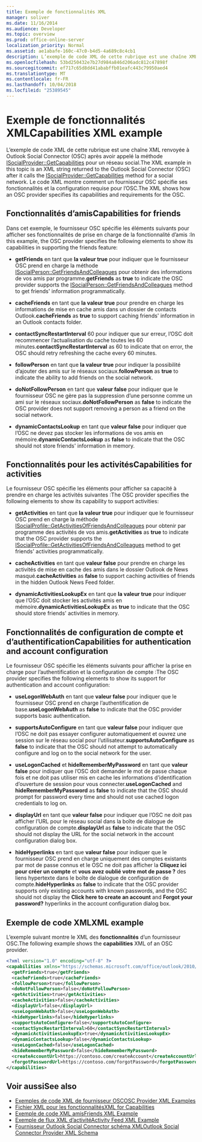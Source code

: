 ```yaml
---
title: Exemple de fonctionnalités XML
manager: soliver
ms.date: 11/16/2014
ms.audience: Developer
ms.topic: overview
ms.prod: office-online-server
localization_priority: Normal
ms.assetid: ae1abafe-160c-47c0-b4d5-4a689c8c4cb1
description: L’exemple de code XML de cette rubrique est une chaîne XML renvoyée à Outlook Social Connector (OSC) après avoir appelé la méthode ISocialProvider::GetCapabilities pour un réseau social. Le code XML montre comment un fournisseur OSC spécifie ses fonctionnalités et la configuration requise pour l’OSC.
ms.openlocfilehash: 53bd250432e7b27d984a846d206adc812c47898f
ms.sourcegitcommit: ef717c65d8dd41ababffb01eafc443c79950aed4
ms.translationtype: MT
ms.contentlocale: fr-FR
ms.lasthandoff: 10/04/2018
ms.locfileid: "25389545"
---
```

# <a name="capabilities-xml-example"></a><span data-ttu-id="ded1c-104">Exemple de fonctionnalités XML</span><span class="sxs-lookup"><span data-stu-id="ded1c-104">Capabilities XML example</span></span>

<span data-ttu-id="ded1c-105">L’exemple de code XML de cette rubrique est une chaîne XML renvoyée à Outlook Social Connector (OSC) après avoir appelé la méthode [ISocialProvider::GetCapabilities](isocialprovider-getcapabilities.md) pour un réseau social.</span><span class="sxs-lookup"><span data-stu-id="ded1c-105">The XML example in this topic is an XML string returned to the Outlook Social Connector (OSC) after it calls the [ISocialProvider::GetCapabilities](isocialprovider-getcapabilities.md) method for a social network.</span></span> <span data-ttu-id="ded1c-106">Le code XML montre comment un fournisseur OSC spécifie ses fonctionnalités et la configuration requise pour l’OSC.</span><span class="sxs-lookup"><span data-stu-id="ded1c-106">The XML shows how an OSC provider specifies its capabilities and requirements for the OSC.</span></span> 
  
## <a name="capabilities-for-friends"></a><span data-ttu-id="ded1c-107">Fonctionnalités d’amis</span><span class="sxs-lookup"><span data-stu-id="ded1c-107">Capabilities for friends</span></span>

<span data-ttu-id="ded1c-108">Dans cet exemple, le fournisseur OSC spécifie les éléments suivants pour afficher ses fonctionnalités de prise en charge de la fonctionnalité d’amis :</span><span class="sxs-lookup"><span data-stu-id="ded1c-108">In this example, the OSC provider specifies the following elements to show its capabilities in supporting the friends feature:</span></span>
  
- <span data-ttu-id="ded1c-109">**getFriends** en tant que **la valeur true** pour indiquer que le fournisseur OSC prend en charge la méthode [ISocialPerson::GetFriendsAndColleagues](isocialperson-getfriendsandcolleagues.md) pour obtenir des informations de vos amis par programme.</span><span class="sxs-lookup"><span data-stu-id="ded1c-109">**getFriends** as **true** to indicate the OSC provider supports the [ISocialPerson::GetFriendsAndColleagues](isocialperson-getfriendsandcolleagues.md) method to get friends' information programmatically.</span></span> 
    
- <span data-ttu-id="ded1c-110">**cacheFriends** en tant que **la valeur true** pour prendre en charge les informations de mise en cache amis dans un dossier de contacts Outlook.</span><span class="sxs-lookup"><span data-stu-id="ded1c-110">**cacheFriends** as **true** to support caching friends' information in an Outlook contacts folder.</span></span> 
    
- <span data-ttu-id="ded1c-111">**contactSyncRestartInterval** 60 pour indiquer que sur erreur, l’OSC doit recommencer l’actualisation du cache toutes les 60 minutes.</span><span class="sxs-lookup"><span data-stu-id="ded1c-111">**contactSyncRestartInterval** as 60 to indicate that on error, the OSC should retry refreshing the cache every 60 minutes.</span></span> 
    
- <span data-ttu-id="ded1c-112">**followPerson** en tant que **la valeur true** pour indiquer la possibilité d’ajouter des amis sur le réseaux sociaux.</span><span class="sxs-lookup"><span data-stu-id="ded1c-112">**followPerson** as **true** to indicate the ability to add friends on the social network.</span></span> 
    
- <span data-ttu-id="ded1c-113">**doNotFollowPerson** en tant que **valeur false** pour indiquer que le fournisseur OSC ne gère pas la suppression d’une personne comme un ami sur le réseaux sociaux.</span><span class="sxs-lookup"><span data-stu-id="ded1c-113">**doNotFollowPerson** as **false** to indicate the OSC provider does not support removing a person as a friend on the social network.</span></span> 
    
- <span data-ttu-id="ded1c-114">**dynamicContactsLookup** en tant que **valeur false** pour indiquer que l’OSC ne devez pas stocker les informations de vos amis en mémoire.</span><span class="sxs-lookup"><span data-stu-id="ded1c-114">**dynamicContactsLookup** as **false** to indicate that the OSC should not store friends' information in memory.</span></span> 
    
## <a name="capabilities-for-activities"></a><span data-ttu-id="ded1c-115">Fonctionnalités pour les activités</span><span class="sxs-lookup"><span data-stu-id="ded1c-115">Capabilities for activities</span></span>

<span data-ttu-id="ded1c-116">Le fournisseur OSC spécifie les éléments pour afficher sa capacité à prendre en charge les activités suivantes :</span><span class="sxs-lookup"><span data-stu-id="ded1c-116">The OSC provider specifies the following elements to show its capability to support activities:</span></span>
  
- <span data-ttu-id="ded1c-117">**getActivities** en tant que **la valeur true** pour indiquer que le fournisseur OSC prend en charge la méthode [ISocialProfile::GetActivitiesOfFriendsAndColleagues](isocialprofile-getactivitiesoffriendsandcolleagues.md) pour obtenir par programme des activités de vos amis.</span><span class="sxs-lookup"><span data-stu-id="ded1c-117">**getActivities** as **true** to indicate that the OSC provider supports the [ISocialProfile::GetActivitiesOfFriendsAndColleagues](isocialprofile-getactivitiesoffriendsandcolleagues.md) method to get friends' activities programmatically.</span></span> 
    
- <span data-ttu-id="ded1c-118">**cacheActivities** en tant que **valeur false** pour prendre en charge les activités de mise en cache des amis dans le dossier Outlook de News masqué.</span><span class="sxs-lookup"><span data-stu-id="ded1c-118">**cacheActivities** as **false** to support caching activities of friends in the hidden Outlook News Feed folder.</span></span> 
    
- <span data-ttu-id="ded1c-119">**dynamicActivitiesLookupEx** en tant que **la valeur true** pour indiquer que l’OSC doit stocker les activités amis en mémoire.</span><span class="sxs-lookup"><span data-stu-id="ded1c-119">**dynamicActivitiesLookupEx** as **true** to indicate that the OSC should store friends' activities in memory.</span></span> 
    
## <a name="capabilities-for-authentication-and-account-configuration"></a><span data-ttu-id="ded1c-120">Fonctionnalités de configuration de compte et d’authentification</span><span class="sxs-lookup"><span data-stu-id="ded1c-120">Capabilities for authentication and account configuration</span></span>

<span data-ttu-id="ded1c-121">Le fournisseur OSC spécifie les éléments suivants pour afficher la prise en charge pour l’authentification et la configuration de compte :</span><span class="sxs-lookup"><span data-stu-id="ded1c-121">The OSC provider specifies the following elements to show its support for authentication and account configuration:</span></span>
  
- <span data-ttu-id="ded1c-122">**useLogonWebAuth** en tant que **valeur false** pour indiquer que le fournisseur OSC prend en charge l’authentification de base.</span><span class="sxs-lookup"><span data-stu-id="ded1c-122">**useLogonWebAuth** as **false** to indicate that the OSC provider supports basic authentication.</span></span> 
    
- <span data-ttu-id="ded1c-123">**supportsAutoConfigure** en tant que **valeur false** pour indiquer que l’OSC ne doit pas essayer configurer automatiquement et ouvrez une session sur le réseau social pour l’utilisateur.</span><span class="sxs-lookup"><span data-stu-id="ded1c-123">**supportsAutoConfigure** as **false** to indicate that the OSC should not attempt to automatically configure and log on to the social network for the user.</span></span> 
    
- <span data-ttu-id="ded1c-124">**useLogonCached** et **hideRememberMyPassword** en tant que **valeur false** pour indiquer que l’OSC doit demander le mot de passe chaque fois et ne doit pas utiliser mis en cache les informations d’identification d’ouverture de session pour vous connecter.</span><span class="sxs-lookup"><span data-stu-id="ded1c-124">**useLogonCached** and **hideRememberMyPassword** as **false** to indicate that the OSC should prompt for password every time and should not use cached logon credentials to log on.</span></span> 
    
- <span data-ttu-id="ded1c-125">**displayUrl** en tant que **valeur false** pour indiquer que l’OSC ne doit pas afficher l’URL pour le réseau social dans la boîte de dialogue de configuration de compte.</span><span class="sxs-lookup"><span data-stu-id="ded1c-125">**displayUrl** as **false** to indicate that the OSC should not display the URL for the social network in the account configuration dialog box.</span></span> 
    
- <span data-ttu-id="ded1c-126">**hideHyperlinks** en tant que **valeur false** pour indiquer que le fournisseur OSC prend en charge uniquement des comptes existants par mot de passe connus et le OSC ne doit pas afficher la **Cliquez ici pour créer un compte** et **vous avez oublié votre mot de passe ?** des liens hypertexte dans le boîte de dialogue de configuration de compte.</span><span class="sxs-lookup"><span data-stu-id="ded1c-126">**hideHyperlinks** as **false** to indicate that the OSC provider supports only existing accounts with known passwords, and the OSC should not display the **Click here to create an account** and **Forgot your password?** hyperlinks in the account configuration dialog box.</span></span> 
    
## <a name="xml-example"></a><span data-ttu-id="ded1c-127">Exemple de code XML</span><span class="sxs-lookup"><span data-stu-id="ded1c-127">XML example</span></span>

<span data-ttu-id="ded1c-128">L’exemple suivant montre le XML des **fonctionnalités** d’un fournisseur OSC.</span><span class="sxs-lookup"><span data-stu-id="ded1c-128">The following example shows the **capabilities** XML of an OSC provider.</span></span> 
  
```XML
<?xml version="1.0" encoding="utf-8" ?>
<capabilities xmlns="https://schemas.microsoft.com/office/outlook/2010/06/socialprovider.xsd">
  <getFriends>true</getFriends>
  <cacheFriends>true</cacheFriends>
  <followPerson>true</followPerson>
  <doNotFollowPerson>false</doNotFollowPerson>
  <getActivities>true</getActivities>
  <cacheActivities>false</cacheActivities>
  <displayUrl>false</displayUrl>
  <useLogonWebAuth>false</useLogonWebAuth>
  <hideHyperlinks>false</hideHyperlinks>
  <supportsAutoConfigure>false</supportsAutoConfigure>
  <contactSyncRestartInterval>60</contactSyncRestartInterval>
  <dynamicActivitiesLookupEx>true</dynamicActivitiesLookupEx>
  <dynamicContactsLookup>false</dynamicContactsLookup>
  <useLogonCached>false</useLogonCached>
  <hideRememberMyPassword>false</hideRememberMyPassword>
  <createAccountUrl>https://contoso.com/createAccount</createAccountUrl>
  <forgotPasswordUrl>https://contoso.com/forgotPassword</forgotPasswordUrl>
</capabilities>

```

## <a name="see-also"></a><span data-ttu-id="ded1c-129">Voir aussi</span><span class="sxs-lookup"><span data-stu-id="ded1c-129">See also</span></span>

- [<span data-ttu-id="ded1c-130">Exemples de code XML de fournisseur OSC</span><span class="sxs-lookup"><span data-stu-id="ded1c-130">OSC Provider XML Examples</span></span>](osc-provider-xml-examples.md)  
- [<span data-ttu-id="ded1c-131">Fichier XML pour les fonctionnalités</span><span class="sxs-lookup"><span data-stu-id="ded1c-131">XML for Capabilities</span></span>](xml-for-capabilities.md)  
- [<span data-ttu-id="ded1c-132">Exemple de code XML amis</span><span class="sxs-lookup"><span data-stu-id="ded1c-132">Friends XML Example</span></span>](friends-xml-example.md)  
- [<span data-ttu-id="ded1c-133">Exemple de flux XML d’activité</span><span class="sxs-lookup"><span data-stu-id="ded1c-133">Activity Feed XML Example</span></span>](activity-feed-xml-example.md)  
- [<span data-ttu-id="ded1c-134">Fournisseur Outlook Social Connector schéma XML</span><span class="sxs-lookup"><span data-stu-id="ded1c-134">Outlook Social Connector Provider XML Schema</span></span>](outlook-social-connector-provider-xml-schema.md)

